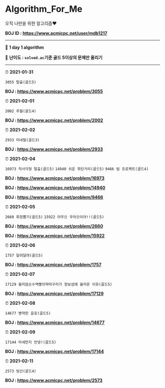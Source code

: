 # Algorithm_For_Me
오직 나만을 위한 알고리즘:heart:

**BOJ ID : https://www.acmicpc.net/user/mdb1217**

---

:apple:​ **1 day 1 algorithm**


:apple:​ **난이도 : `solved.ac`기준 골드 5이상의 문제만 올리기**

---
:alarm_clock: **2021-01-31**

`3055 탈출(골드5)`

**BOJ : https://www.acmicpc.net/problem/3055**


:alarm_clock: **2021-02-01**

`2002 추월(골드4)`

**BOJ : https://www.acmicpc.net/problem/2002**


:alarm_clock: **2021-02-02**

`2933 미네랄(골드3)`

**BOJ : https://www.acmicpc.net/problem/2933**


:alarm_clock: **2021-02-04**

`16973 직사각형 탈출(골드5)` `14940 쉬운 최단거리(골드5)` `9466 텀 프로젝트(골드4)`

**BOJ : https://www.acmicpc.net/problem/16973**

**BOJ : https://www.acmicpc.net/problem/14940**

**BOJ : https://www.acmicpc.net/problem/9466**


:alarm_clock: **2021-02-05**

`2660 회장뽑기(골드5)` `15922 아우으 우아으이야!!(골드5)`

**BOJ : https://www.acmicpc.net/problem/2660**

**BOJ : https://www.acmicpc.net/problem/15922**


:alarm_clock: **2021-02-06**

`1757 달려달려(골드5)`

**BOJ : https://www.acmicpc.net/problem/1757**


:alarm_clock: **2021-02-07**

`17129 윌리암슨수액빨이딱따구리가 정보섬에 올라온 이유(골드5)`

**BOJ : https://www.acmicpc.net/problem/17129**


:alarm_clock: **2021-02-08**

`14677 병약한 윤호(골드5)`

**BOJ : https://www.acmicpc.net/problem/14677**


:alarm_clock: **2021-02-09**

`17144 미세먼지 안녕!(골드5)`

**BOJ : https://www.acmicpc.net/problem/17144**


:alarm_clock: **2021-02-11**

`2573 빙산(골드4)`

**BOJ : https://www.acmicpc.net/problem/2573**

